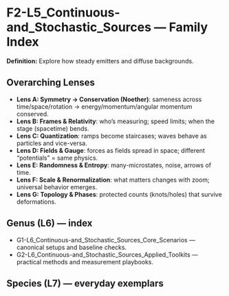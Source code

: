 # F2-L5_Continuous-and_Stochastic_Sources — Family Index
**Definition:** Explore how steady emitters and diffuse backgrounds.

## Overarching Lenses

- **Lens A: Symmetry -> Conservation (Noether)**: sameness across time/space/rotation → energy/momentum/angular momentum conserved.
- **Lens B: Frames & Relativity**: who’s measuring; speed limits; when the stage (spacetime) bends.
- **Lens C: Quantization**: ramps become staircases; waves behave as particles and vice-versa.
- **Lens D: Fields & Gauge**: forces as fields spread in space; different “potentials” = same physics.
- **Lens E: Randomness & Entropy**: many-microstates, noise, arrows of time.
- **Lens F: Scale & Renormalization**: what matters changes with zoom; universal behavior emerges.
- **Lens G: Topology & Phases**: protected counts (knots/holes) that survive deformations.

## Genus (L6) — index
- G1-L6_Continuous-and_Stochastic_Sources_Core_Scenarios — canonical setups and baseline checks.
- G2-L6_Continuous-and_Stochastic_Sources_Applied_Toolkits — practical methods and measurement playbooks.

## Species (L7) — everyday exemplars
